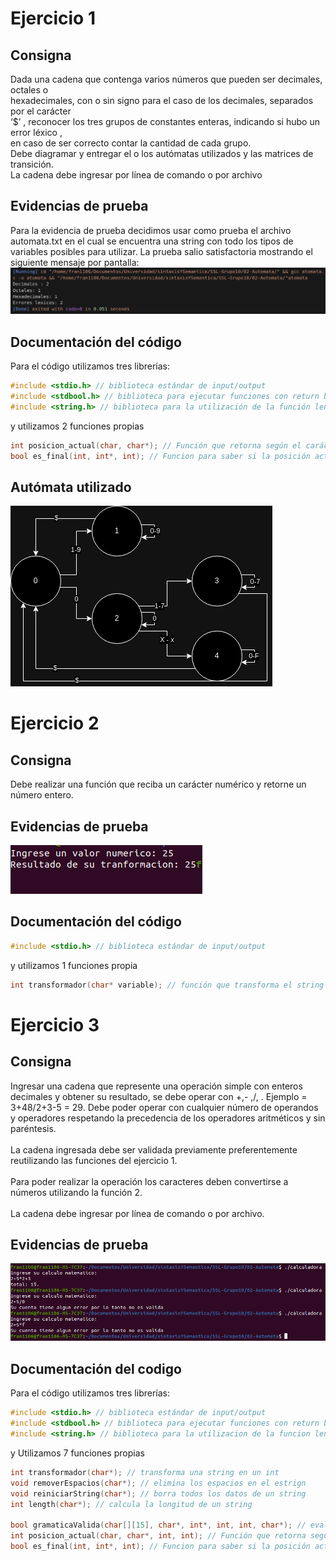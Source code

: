 # Ejercicio 1
## Consigna
Dada una cadena que contenga varios números que pueden ser decimales, octales o <br>
hexadecimales, con o sin signo para el caso de los decimales, separados por el carácter <br>
‘$’ , reconocer los tres grupos de constantes enteras, indicando si hubo un error léxico , <br>
en caso de ser correcto contar la cantidad de cada grupo. <br>
Debe diagramar y entregar el o los autómatas utilizados y las matrices de transición. <br>
La cadena debe ingresar por línea de comando o por archivo <br>

## Evidencias de prueba
Para la evidencia de prueba decidimos usar como prueba el archivo automata.txt en el cual se encuentra una string con todo los tipos de variables posibles para utilizar.
La prueba salio satisfactoria mostrando el siguiente mensaje por pantalla:
<img src="./Capturas EV/ev punto 1.png"/>

## Documentación del código
Para el código utilizamos tres librerías:
```c
#include <stdio.h> // biblioteca estándar de input/output
#include <stdbool.h> // biblioteca para ejecutar funciones con return bool
#include <string.h> // biblioteca para la utilización de la función length
```
y utilizamos 2 funciones propias
```c
int posicion_actual(char, char*); // Función que retorna según el carácter y el autómata la posición actual
bool es_final(int, int*, int); // Funcion para saber si la posición actual es o no final
```

## Autómata utilizado
<img src="./Capturas EV/AutomataUtiliizadoPunto1.drawio.png"/>

# Ejercicio 2
## Consigna
Debe realizar una función que reciba un carácter numérico y retorne un número entero.

## Evidencias de prueba
<img src="./Capturas EV/Ev punto 2.png"/>

## Documentación del código
```c
#include <stdio.h> // biblioteca estándar de input/output
```
y utilizamos 1 funciones propia

```c
int transformador(char* variable); // función que transforma el string en un entero
```

# Ejercicio 3
## Consigna

Ingresar una cadena que represente una operación simple con enteros decimales y obtener su resultado, se debe operar con +,- ,/, . Ejemplo = 3+48/2+3-5 = 29. Debe poder operar con cualquier número de operandos y operadores respetando la precedencia de los operadores aritméticos y sin paréntesis.<br><br>
La cadena ingresada debe ser validada previamente preferentemente reutilizando las funciones del ejercicio 1.<br><br>
Para poder realizar la operación los caracteres deben convertirse a números utilizando la función 2.<br><br>
La cadena debe ingresar por línea de comando o por archivo.<br>

## Evidencias de prueba
<img src="./Capturas EV/Evidencia de prueba punto 3.png" />

## Documentación del codigo

Para el código utilizamos tres librerías:
```c
#include <stdio.h> // biblioteca estándar de input/output
#include <stdbool.h> // biblioteca para ejecutar funciones con return bool
#include <string.h> // biblioteca para la utilizacion de la funcion length
```
y Utilizamos 7 funciones propias

```c
int transformador(char*); // transforma una string en un int
void removerEspacios(char*); // elimina los espacios en el estrign
void reiniciarString(char*); // borra todos los datos de un string
int length(char*); // calcula la longitud de un string

bool gramaticaValida(char[][15], char*, int*, int, int, char*); // evaluar si una gramática pertenece a un autómata
int posicion_actual(char, char*, int, int); // Función que retorna segun el caracter y el autómata la posición actual
bool es_final(int, int*, int); // Funcion para saber si la posición actual es o no final
```
